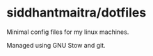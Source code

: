 # siddhantmaitra/dotfiles

Minimal config files for my linux machines.

Managed using GNU Stow and git. 

